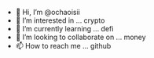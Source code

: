 - 👋 Hi, I’m @ochaoisii
- 👀 I’m interested in ... crypto
- 🌱 I’m currently learning ... defi
- 💞️ I’m looking to collaborate on ... money
- 📫 How to reach me ... github

<!---
ochaoisii/ochaoisii is a ✨ special ✨ repository because its `README.md` (this file) appears on your GitHub profile.
You can click the Preview link to take a look at your changes.
--->
